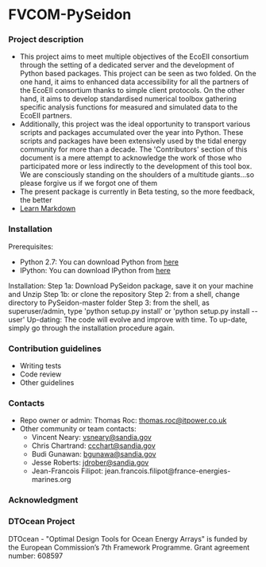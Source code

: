 FVCOM-PySeidon
================

### Project description ###
* This project aims to meet multiple objectives of the EcoEII consortium
  through the setting of a dedicated server and the development of Python
  based packages. This project can be seen as two folded. On the one 
  hand, it aims to enhanced data accessibility for all the partners of 
  the EcoEII consortium thanks to simple client protocols. On the other 
  hand, it aims to develop standardised numerical toolbox gathering 
  specific analysis functions for measured and simulated data to the
  EcoEII partners.
* Additionally, this project was the ideal opportunity to transport various
  scripts and packages accumulated over the year into Python. These scripts
  and packages have been extensively used by the tidal energy community for
  more than a decade. The 'Contributors' section of this document is a 
  mere attempt to acknowledge the work of those who participated more or
  less indirectly to the development of this tool box. We are consciously
  standing on the shoulders of a multitude giants...so please forgive us
  if we forgot one of them   
* The present package is currently in Beta testing, so the more feedback,
  the better
* [Learn Markdown](https://bitbucket.org/tutorials/markdowndemo)

### Installation ###
Prerequisites:
  - Python 2.7: You can download Python from [here](http://www.python.org/download) 
  - IPython: You can download IPython from [here](http://ipython.org/)

Installation:
  Step 1a: Download PySeidon package, save it on your machine and Unzip
  Step 1b: or clone the repository
  Step 2: from a shell, change directory to PySeidon-master folder
  Step 3: from the shell, as superuser/admin, type 'python setup.py install'
          or 'python setup.py install --user'
Up-dating:
  The code will evolve and improve with time. To up-date, simply go through
  the installation procedure again.

### Contribution guidelines ###
* Writing tests
* Code review
* Other guidelines

### Contacts ###
* Repo owner or admin: Thomas Roc: thomas.roc@itpower.co.uk
* Other community or team contacts:
  - Vincent Neary: vsneary@sandia.gov
  - Chris Chartrand: ccchart@sandia.gov
  - Budi Gunawan: bgunawa@sandia.gov
  - Jesse Roberts: jdrober@sandia.gov
  - Jean-Francois Filipot: jean.francois.filipot@france-energies-
    marines.org

### Acknowledgment ###

### DTOcean Project ###
DTOcean - "Optimal Design Tools for Ocean Energy Arrays" is funded by the European Commission’s 7th Framework Programme. 
Grant agreement number: 608597
